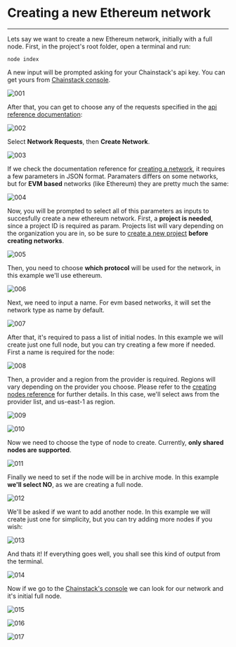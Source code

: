 # Creating a new Ethereum network

---

Lets say we want to create a new Ethereum network, initially with a full node. First, in the project's root folder, open a terminal and run:

```
node index
```

A new input will be prompted asking for your Chainstack's api key. You can get yours from [Chainstack console](https://console.chainstack.com/user/settings/api-keys).

![001](../api-key.png)

After that, you can get to choose any of the requests specified in the [api reference documentation](https://docs.chainstack.com/api/reference/):

![002](assets/002.png)

Select **Network Requests**, then **Create Network**.

![003](assets/003.png)

If we check the documentation reference for [creating a network](https://docs.chainstack.com/api/reference/#operation/createNetwork), it requires a few parameters in JSON format. Paramaters differs on some networks, but for **EVM based** networks (like Ethereum) they are pretty much the same:

![004](assets/004.png)

Now, you will be prompted to select all of this parameters as inputs to succesfully create a new ethereum network. First, a **project is needed**, since a project ID is required as param. Projects list will vary depending on the organization you are in, so be sure to [create a new project](../create-project/README.md) **before creating networks**.

![005](assets/005.png)

Then, you need to choose **which protocol** will be used for the network, in this example we'll use ethereum.

![006](assets/006.png)

Next, we need to input a name. For evm based networks, it will set the network type as name by default.

![007](assets/007.png)

After that, it's required to pass a list of initial nodes. In this example we will create just one full node, but you can try creating a few more if needed. First a name is required for the node:

![008](assets/008.png)

Then, a provider and a region from the provider is required. Regions will vary depending on the provider you choose. Please refer to the [creating nodes reference](https://docs.chainstack.com/api/reference/#operation/createNode) for further details. In this case, we'll select aws from the provider list, and us-east-1 as region.

![009](assets/009.png)

![010](assets/010.png)

Now we need to choose the type of node to create. Currently, **only shared nodes are supported**.

![011](assets/011.png)

Finally we need to set if the node will be in archive mode. In this example **we'll select NO**, as we are creating a full node.

![012](assets/012.png)

We'll be asked if we want to add another node. In this example we will create just one for simplicity, but you can try adding more nodes if you wish:

![013](assets/013.png)

And thats it! If everything goes well, you shall see this kind of output from the terminal.

![014](assets/014.png)

Now if we go to the [Chainstack's console](https://console.chainstack.com/) we can look for our network and it's initial full node.

![015](assets/015.png)

![016](assets/016.png)

![017](assets/017.png)
